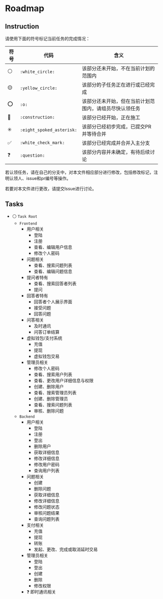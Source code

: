 # Roadmap

## Instruction

请使用下面的符号标记当前任务的完成情况：

| 符号                    | 代码                      | 含义                                                   |
| ----------------------- | ------------------------- | ------------------------------------------------------ |
| :white_circle:          | `:white_circle:`          | 该部分还未开始，不在当前计划的范围内                   |
| :yellow_circle:         | `:yellow_circle:`         | 该部分的子任务正在进行或已经完成                       |
| :o:                     | `:o:`                     | 该部分还未开始，但在当前计划范围内，请组员尽快认领任务 |
| :construction:          | `:construction:`          | 该部分已经开始，正在施工                               |
| :eight_spoked_asterisk: | `:eight_spoked_asterisk:` | 该部分已经初步完成，已提交PR并等待合并                 |
| :white_check_mark:      | `:white_check_mark:`      | 该部分已经完成并合并入主分支                           |
| :question:              | `:question:`              | 该部分内容并未确定，有待后续讨论                       |

若认领任务，请在自己的分支中，对本文件相应部分进行修改，包括修改标记，注明认领人、issue和pr编号等操作。

若要对本文件进行更改，请提交Issue进行讨论。

## Tasks

- :white_circle: `Task Root`
  - `Frontend`
    - 用户相关
      - 登陆
      - 注册
      - 查看、编辑用户信息
      - 修改个人密码
    - 问题相关
      - 查看、搜索问题列表
      - 查看、编辑问题信息
    - 提问者特有
      - 查看、搜索回答者列表
      - 提问
    - 回答者特有
      - 回答者个人展示界面
      - 接受问题
      - 回答问题
    - 问答相关
      - 及时通讯
      - 问答订单结算
    - 虚拟钱包/支付系统
      - 充值
      - 提现
      - 虚拟钱包交易
    - 管理员相关
      - 修改个人密码
      - 查看、搜索用户列表
      - 查看、更改用户详细信息与权限
      - 创建、删除用户
      - 查看、搜索管理员列表
      - 创建、删除管理员
      - 查看、搜索问题列表
      - 审核、删除问题
  - `Backend`
    - 用户相关
      - 登陆
      - 注册
      - 登出
      - 删除用户
      - 获取详细信息
      - 修改详细信息
      - 修改用户密码
      - 查询用户列表
    - 问题相关
      - 创建
      - 删除问题
      - 获取详细信息
      - 修改详细信息
      - 修改问题状态
      - 审核问题结果
      - 查询问题列表
    - 支付相关
      - 充值
      - 提现
      - 转账
      - 发起、更改、完成或取消延时交易
    - 管理员相关
      - 登陆
      - 登出
      - 创建
      - 删除
      - 修改权限
    - :question: 即时通讯相关
